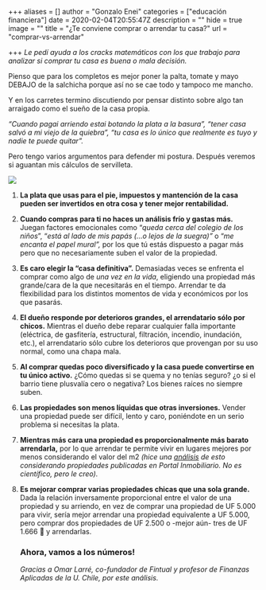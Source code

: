 +++
aliases = []
author = "Gonzalo Enei"
categories = ["educación financiera"]
date = 2020-02-04T20:55:47Z
description = ""
hide = true
image = ""
title = "¿Te conviene comprar o arrendar tu casa?"
url = "comprar-vs-arrendar"

+++
_Le pedí ayuda a los cracks matemáticos con los que trabajo para analizar si comprar tu casa es buena o mala decisión._

Pienso que para los completos es mejor poner la palta, tomate y mayo DEBAJO de la salchicha porque así no se cae todo y tampoco me mancho.

Y en los carretes termino discutiendo por pensar distinto sobre algo tan arraigado como el sueño de la casa propia.

_“Cuando pagai arriendo estai botando la plata a la basura”, “tener casa salvó a mi viejo de la quiebra”, “tu casa es lo único que realmente es tuyo y nadie te puede quitar”._

Pero tengo varios argumentos para defender mi postura. Después veremos si aguantan mis cálculos de servilleta.

![](/uploads/source.gif)

1. **La plata que usas para el pie, impuestos y mantención de la casa pueden ser invertidos en otra cosa y tener mejor rentabilidad.**
2. **Cuando compras para ti no haces un análisis frío y gastas más.** Juegan factores emocionales como “_queda cerca del colegio de los niños_”, “_está al lado de mis papás_ _(...o lejos de la suegra)”_ o “_me encanta el papel mural”,_ por los que tú estás dispuesto a pagar más pero que no necesariamente suben el valor de la propiedad.
3. **Es caro elegir la “casa definitiva”.** Demasiadas veces se enfrenta el comprar como algo de _una vez en la vida_, eligiendo una propiedad más grande/cara de la que necesitarás en el tiempo. Arrendar te da flexibilidad para los distintos momentos de vida y económicos por los que pasarás.
4. **El dueño responde por deterioros grandes, el arrendatario sólo por chicos.** Mientras el dueño debe reparar cualquier falla importante (eléctrica, de gasfitería, estructural, filtración, incendio, inundación, etc.), el arrendatario sólo cubre los deterioros que provengan por su uso normal, como una chapa mala.
5. **Al comprar quedas poco diversificado y la casa puede convertirse en tu único activo.** ¿Cómo quedas si se quema y no tenías seguro? ¿o si el barrio tiene plusvalía cero o negativa? Los bienes raíces no siempre suben.
6. **Las propiedades son menos líquidas que otras inversiones.** Vender una propiedad puede ser difícil, lento y caro, poniéndote en un serio problema si necesitas la plata.
7. **Mientras más cara una propiedad es proporcionalmente más barato arrendarla,** por lo que arrendar te permite vivir en lugares mejores por menos considerando el valor del m2 _(hice una_ [_análisis_](https://edu.fintual.cl/tabla-proporci%c3%b3n-arriendo-compra-propiedad/) _de esto considerando propiedades publicadas en Portal Inmobiliario. No es científico, pero le creo)._
8. **Es mejorar comprar varias propiedades chicas que una sola grande.** Dada la relación inversamente proporcional entre el valor de una propiedad y su arriendo, en vez de comprar una propiedad de UF 5.000 para vivir, sería mejor arrendar una propiedad equivalente a UF 5.000, pero comprar dos propiedades de UF 2.500 o -mejor aún- tres de UF 1.666 🤘 y arrendarlas.

   ### **Ahora, vamos a los números!**

   _Gracias a Omar Larré, co-fundador de Fintual y profesor de Finanzas Aplicadas de la U. Chile, por este análisis._